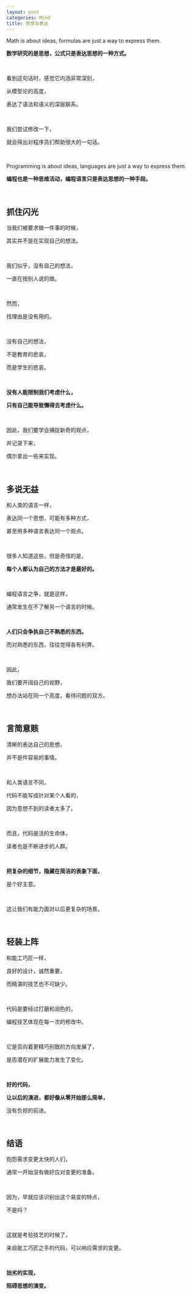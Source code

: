 ```yaml
---
layout: post
categories: Mind
title: 思想与表达
---
```


Math is about ideas, formulas are just a way to express them.

**数学研究的是思想，公式只是表达思想的一种方式。**

<br/>

看到这句话时，感觉它内涵非常深刻，

从模型论的高度，

表达了语法和语义的深层联系。

<br/>

我们尝试修改一下，

就会得出对程序员们帮助很大的一句话。

<br/>

Programming is about ideas, languages are just a way to express them.

**编程也是一种思维活动，编程语言只是表达思想的一种手段。**

<br/>

## **抓住闪光**

当我们被要求做一件事的时候，

其实并不是在实现自己的想法。

<br/>

我们似乎，没有自己的想法，

一直在按别人说的做。

<br/>

然而，

找理由是没有用的。

<br/>

没有自己的想法，

不是教育的悲哀，

而是学生的悲哀。

<br/>

**没有人能限制我们考虑什么，**

**只有自己能导致懒得去考虑什么。**

<br/>

因此，我们要学会捕捉新奇的观点，

并记录下来，

偶尔拿出一些来实现。

<br/>

## **多说无益**

和人类的语言一样，

表达同一个思想，可能有多种方式，

甚至用多种语言表达同一个观点。

<br/>

很多人知道这些，但是奇怪的是，

**每个人都认为自己的方法才是最好的。**

<br/>

编程语言之争，就是这样，

通常发生在不了解另一个语言的时候。

<br/>

**人们只会争执自己不熟悉的东西。**

而对熟悉的东西，往往觉得各有利弊。

<br/>

因此，

我们要开阔自己的视野，

想办法站在同一个高度，看待问题的双方。

<br/>

## **言简意赅**

清晰的表达自己的思想，

并不是件容易的事情。

<br/>

和人类语言不同，

代码不能写成针对某个人看的，

因为意想不到的读者太多了。

<br/>

而且，代码是活的生命体，

读者也是不断进步的人群。

<br/>

**把复杂的细节，隐藏在简洁的表象下面，**

是个好主意。

<br/>

这让我们有能力面对以后更复杂的场景。

<br/>

## **轻装上阵**

和能工巧匠一样，

良好的设计，诚然重要，

而精湛的技艺也不可缺少。

<br/>

代码是要经过打磨和润色的，

编程技艺体现在每一次的修改中。

<br/>

它是否向着更精巧别致的方向发展了，

是否潜在的扩展能力发生了变化。

<br/>

**好的代码，**

**让以后的演进，都好像从零开始那么简单，**

没有负担的前进。

<br/>

## **结语**

抱怨需求变更太快的人们，

通常一开始没有做好应对变更的准备。

<br/>

因为，早就应该识别出这个易变的特点，

不是吗？

<br/>

这就是考验技艺的时候了，

来自能工巧匠之手的代码，可以响应需求的变更。

<br/>

**拙劣的实现，**

**阻碍思想的演变。**
